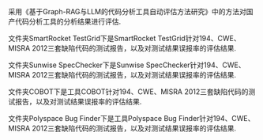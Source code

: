 采用《基于Graph-RAG与LLM的代码分析工具自动评估方法研究》中的方法对国产代码分析工具的分析结果进行评估.

文件夹SmartRocket TestGrid下是SmartRocket TestGrid针对194、CWE、MISRA 2012三套缺陷代码的测试报告，以及对测试结果误报率的评估结果.

文件夹Sunwise SpecChecker下是Sunwise SpecChecker针对194、CWE、MISRA 2012三套缺陷代码的测试报告，以及对测试结果误报率的评估结果.

文件夹COBOT下是工具COBOT针对194、CWE、MISRA 2012三套缺陷代码的测试报告，以及对测试结果误报率的评估结果.

文件夹Polyspace Bug Finder下是工具Polyspace Bug Finder针对194、CWE、MISRA 2012三套缺陷代码的测试报告，以及对测试结果误报率的评估结果.
